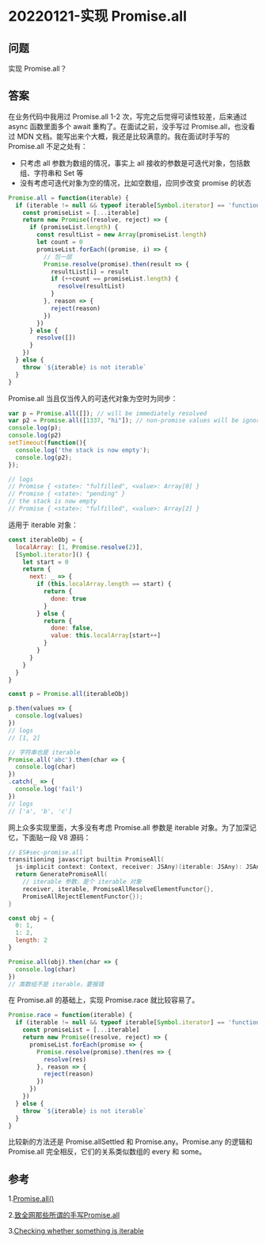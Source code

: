 # 20220121-实现 Promise.all

## 问题

实现 Promise.all？

## 答案

在业务代码中我用过 Promise.all 1-2 次，写完之后觉得可读性较差，后来通过 async 函数里面多个 await 重构了。在面试之前，没手写过 Promise.all，也没看过 MDN 文档。能写出来个大概，我还是比较满意的。我在面试时手写的 Promise.all 不足之处有：

- 只考虑 all 参数为数组的情况，事实上 all 接收的参数是可迭代对象，包括数组、字符串和 Set 等
- 没有考虑可迭代对象为空的情况，比如空数组，应同步改变 promise 的状态

```JavaScript
Promise.all = function(iterable) {
  if (iterable != null && typeof iterable[Symbol.iterator] == 'function') {
    const promiseList = [...iterable]
    return new Promise((resolve, reject) => {
      if (promiseList.length) {
        const resultList = new Array(promiseList.length)
        let count = 0
        promiseList.forEach((promise, i) => {
          // 包一层
          Promise.resolve(promise).then(result => {
            resultList[i] = result
            if (++count == promiseList.length) {
              resolve(resultList)
            }
          }, reason => {
            reject(reason)
          })
        })	
      } else {
        resolve([])
      }	
    })
  } else {
    throw `${iterable} is not iterable`	
  }
}
```

Promise.all 当且仅当传入的可迭代对象为空时为同步：

```JavaScript
var p = Promise.all([]); // will be immediately resolved
var p2 = Promise.all([1337, "hi"]); // non-promise values will be ignored, but the evaluation will be done asynchronously
console.log(p);
console.log(p2)
setTimeout(function(){
  console.log('the stack is now empty');
  console.log(p2);
});

// logs
// Promise { <state>: "fulfilled", <value>: Array[0] }
// Promise { <state>: "pending" }
// the stack is now empty
// Promise { <state>: "fulfilled", <value>: Array[2] }
```

适用于 iterable 对象：

```JavaScript
const iterableObj = {
  localArray: [1, Promise.resolve(2)],
  [Symbol.iterator]() {
    let start = 0
    return {
      next: _ => {
        if (this.localArray.length == start) {
          return {
            done: true
          }
        } else {
          return {
            done: false,
            value: this.localArray[start++]
          }	
        }
      }
    }
  }
}

const p = Promise.all(iterableObj)

p.then(values => {
  console.log(values)
})
// logs
// [1, 2]
```

```JavaScript
// 字符串也是 iterable
Promise.all('abc').then(char => {
  console.log(char)
})
.catch(_ => {
  console.log('fail')
})
// logs
// ['a', 'b', 'c']
```

网上众多实现里面，大多没有考虑 Promise.all 参数是 iterable 对象。为了加深记忆，下面贴一段 V8 源码：

```C++
// ES#sec-promise.all
transitioning javascript builtin PromiseAll(
  js-implicit context: Context, receiver: JSAny)(iterable: JSAny): JSAny {
  return GeneratePromiseAll(
    // iterable 参数，是个 iterable 对象
    receiver, iterable, PromiseAllResolveElementFunctor{},
    PromiseAllRejectElementFunctor{});
}
```

```JavaScript
const obj = {
  0: 1,
  1: 2,
  length: 2
}

Promise.all(obj).then(char => {
  console.log(char)
})
// 类数组不是 iterable，要报错
```

在 Promise.all 的基础上，实现 Promise.race 就比较容易了。

```JavaScript
Promise.race = function(iterable) {
  if (iterable != null && typeof iterable[Symbol.iterator] == 'function') {
    const promiseList = [...iterable]
    return new Promise((resolve, reject) => {
      promiseList.forEach(promise => {
        Promise.resolve(promise).then(res => {
          resolve(res)
        }, reason => {
          reject(reason)
        })
      }) 
    })
  } else {
    throw `${iterable} is not iterable`
  }
}
```

比较新的方法还是 Promise.allSettled 和 Promise.any。Promise.any 的逻辑和 Promise.all 完全相反，它们的关系类似数组的 every 和 some。

## 参考

1.[Promise.all()](https://developer.mozilla.org/zh-CN/docs/Web/JavaScript/Reference/Global_Objects/Promise/all)

2.[致全网那些所谓的手写Promise.all](https://zhuanlan.zhihu.com/p/362648760)

3.[Checking whether something is iterable](https://stackoverflow.com/questions/18884249/checking-whether-something-is-iterable)





























